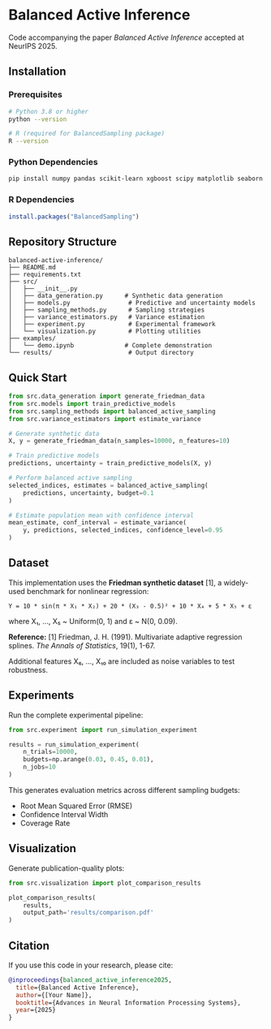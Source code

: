 # Balanced Active Inference

Code accompanying the paper _Balanced Active Inference_ accepted at NeurIPS 2025.

## Installation

### Prerequisites

```bash
# Python 3.8 or higher
python --version

# R (required for BalancedSampling package)
R --version
```

### Python Dependencies

```bash
pip install numpy pandas scikit-learn xgboost scipy matplotlib seaborn joblib rpy2
```

### R Dependencies

```R
install.packages("BalancedSampling")
```

## Repository Structure

```
balanced-active-inference/
├── README.md
├── requirements.txt
├── src/
│   ├── __init__.py
│   ├── data_generation.py      # Synthetic data generation
│   ├── models.py                # Predictive and uncertainty models
│   ├── sampling_methods.py      # Sampling strategies
│   ├── variance_estimators.py   # Variance estimation
│   ├── experiment.py            # Experimental framework
│   └── visualization.py         # Plotting utilities
├── examples/
│   └── demo.ipynb              # Complete demonstration
└── results/                     # Output directory
```

## Quick Start

```python
from src.data_generation import generate_friedman_data
from src.models import train_predictive_models
from src.sampling_methods import balanced_active_sampling
from src.variance_estimators import estimate_variance

# Generate synthetic data
X, y = generate_friedman_data(n_samples=10000, n_features=10)

# Train predictive models
predictions, uncertainty = train_predictive_models(X, y)

# Perform balanced active sampling
selected_indices, estimates = balanced_active_sampling(
    predictions, uncertainty, budget=0.1
)

# Estimate population mean with confidence interval
mean_estimate, conf_interval = estimate_variance(
    y, predictions, selected_indices, confidence_level=0.95
)
```

## Dataset

This implementation uses the **Friedman synthetic dataset** [1], a widely-used benchmark for nonlinear regression:

```
Y = 10 * sin(π * X₁ * X₂) + 20 * (X₃ - 0.5)² + 10 * X₄ + 5 * X₅ + ε
```

where X₁, ..., X₅ ~ Uniform(0, 1) and ε ~ N(0, 0.09).

**Reference:**
[1] Friedman, J. H. (1991). Multivariate adaptive regression splines. *The Annals of Statistics*, 19(1), 1-67.

Additional features X₆, ..., X₁₀ are included as noise variables to test robustness.

## Experiments

Run the complete experimental pipeline:

```python
from src.experiment import run_simulation_experiment

results = run_simulation_experiment(
    n_trials=10000,
    budgets=np.arange(0.03, 0.45, 0.01),
    n_jobs=10
)
```

This generates evaluation metrics across different sampling budgets:
- Root Mean Squared Error (RMSE)
- Confidence Interval Width
- Coverage Rate

## Visualization

Generate publication-quality plots:

```python
from src.visualization import plot_comparison_results

plot_comparison_results(
    results,
    output_path='results/comparison.pdf'
)
```

## Citation

If you use this code in your research, please cite:

```bibtex
@inproceedings{balanced_active_inference2025,
  title={Balanced Active Inference},
  author={[Your Name]},
  booktitle={Advances in Neural Information Processing Systems},
  year={2025}
}
```
